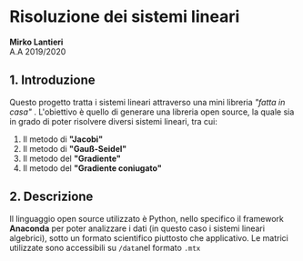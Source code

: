 # Risoluzione dei sistemi lineari

<p>
<b> Mirko Lantieri</b><br>
A.A 2019/2020 
</p>

## 1. Introduzione
Questo progetto tratta i sistemi lineari attraverso una mini libreria  *"fatta in casa"* . L'obiettivo è quello di generare una libreria  open source, la quale sia in grado di  poter risolvere diversi sistemi lineari, tra cui:

1. Il metodo di __"Jacobi"__ 
2. Il metodo di __"Gauß-Seidel"__
3. Il metodo del __"Gradiente"__
4. Il metodo del __"Gradiente coniugato"__

## 2. Descrizione

Il linguaggio open source utilizzato è Python, nello specifico il framework __Anaconda__ per poter analizzare i dati (in questo caso i sistemi lineari algebrici), sotto un formato scientifico piuttosto che applicativo. Le matrici utilizzate sono accessibili su `/data`nel formato `.mtx`
